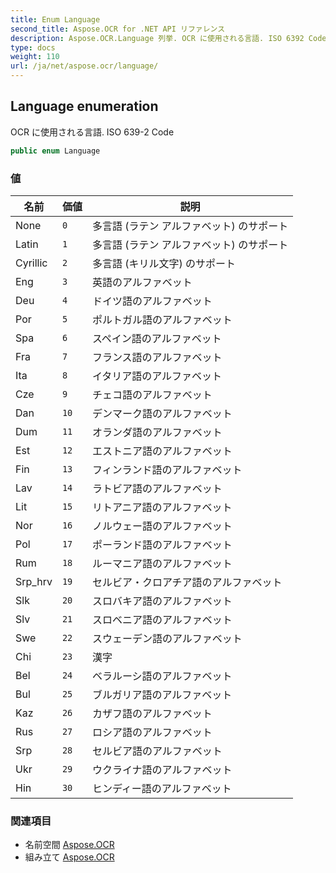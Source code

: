 ```yaml
---
title: Enum Language
second_title: Aspose.OCR for .NET API リファレンス
description: Aspose.OCR.Language 列挙. OCR に使用される言語. ISO 6392 Code
type: docs
weight: 110
url: /ja/net/aspose.ocr/language/
---
```

## Language enumeration

OCR に使用される言語. ISO 639-2 Code

```csharp
public enum Language
```

### 値

| 名前 | 価値 | 説明 |
| --- | --- | --- |
| None | `0` | 多言語 (ラテン アルファベット) のサポート |
| Latin | `1` | 多言語 (ラテン アルファベット) のサポート |
| Cyrillic | `2` | 多言語 (キリル文字) のサポート |
| Eng | `3` | 英語のアルファベット |
| Deu | `4` | ドイツ語のアルファベット |
| Por | `5` | ポルトガル語のアルファベット |
| Spa | `6` | スペイン語のアルファベット |
| Fra | `7` | フランス語のアルファベット |
| Ita | `8` | イタリア語のアルファベット |
| Cze | `9` | チェコ語のアルファベット |
| Dan | `10` | デンマーク語のアルファベット |
| Dum | `11` | オランダ語のアルファベット |
| Est | `12` | エストニア語のアルファベット |
| Fin | `13` | フィンランド語のアルファベット |
| Lav | `14` | ラトビア語のアルファベット |
| Lit | `15` | リトアニア語のアルファベット |
| Nor | `16` | ノルウェー語のアルファベット |
| Pol | `17` | ポーランド語のアルファベット |
| Rum | `18` | ルーマニア語のアルファベット |
| Srp_hrv | `19` | セルビア・クロアチア語のアルファベット |
| Slk | `20` | スロバキア語のアルファベット |
| Slv | `21` | スロベニア語のアルファベット |
| Swe | `22` | スウェーデン語のアルファベット |
| Chi | `23` | 漢字 |
| Bel | `24` | ベラルーシ語のアルファベット |
| Bul | `25` | ブルガリア語のアルファベット |
| Kaz | `26` | カザフ語のアルファベット |
| Rus | `27` | ロシア語のアルファベット |
| Srp | `28` | セルビア語のアルファベット |
| Ukr | `29` | ウクライナ語のアルファベット |
| Hin | `30` | ヒンディー語のアルファベット |

### 関連項目

* 名前空間 [Aspose.OCR](../../aspose.ocr/)
* 組み立て [Aspose.OCR](../../)


